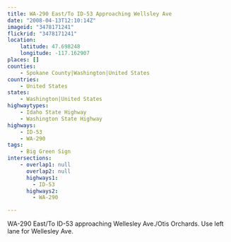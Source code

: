 ```yaml
---
title: WA-290 East/To ID-53 Approaching Wellsley Ave
date: "2008-04-13T12:10:14Z"
imageid: "3478171241"
flickrid: "3478171241"
location:
    latitude: 47.698248
    longitude: -117.162907
places: []
counties:
    - Spokane County|Washington|United States
countries:
    - United States
states:
    - Washington|United States
highwaytypes:
    - Idaho State Highway
    - Washington State Highway
highways:
    - ID-53
    - WA-290
tags:
    - Big Green Sign
intersections:
    - overlap1: null
      overlap2: null
      highways1:
        - ID-53
      highways2:
        - WA-290

---
```

WA-290 East/To ID-53 approaching Wellesley Ave./Otis Orchards. Use left lane for Wellesley Ave. 